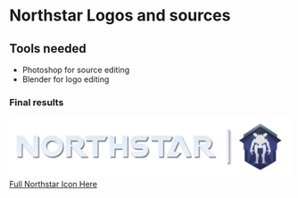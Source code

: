 # Northstar Logos and sources

## Tools needed

- Photoshop for source editing
- Blender for logo editing

### Final results

![Northstar Icon with text](Images/logo/NorthstarLOGO_FULL.png)\
[Full Northstar Icon Here](Images/logo/NorthstarLOGO.png)
